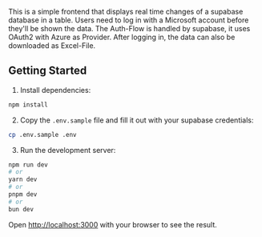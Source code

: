 This is a simple frontend that displays real time changes of a supabase database in a table.
Users need to log in with a Microsoft account before they'll be shown the data.
The Auth-Flow is handled by supabase, it uses OAuth2 with Azure as Provider.
After logging in, the data can also be downloaded as Excel-File.

## Getting Started

1. Install dependencies:
```bash
npm install
```

2. Copy the `.env.sample` file and fill it out with your supabase credentials:
```bash
cp .env.sample .env
```

3. Run the development server:
```bash
npm run dev
# or
yarn dev
# or
pnpm dev
# or
bun dev
```

Open [http://localhost:3000](http://localhost:3000) with your browser to see the result.